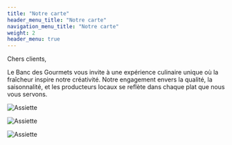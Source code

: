 ```yaml
---
title: "Notre carte"
header_menu_title: "Notre carte"
navigation_menu_title: "Notre carte"
weight: 2
header_menu: true
---
```


Chers clients,

Le Banc des Gourmets vous invite à une expérience culinaire unique où la fraîcheur inspire notre créativité. Notre engagement envers la qualité, la saisonnalité, et les producteurs locaux se reflète dans chaque plat que nous vous servons.

![Assiette](images/ardoise.jpg)

![Assiette](images/Banque1.jpeg)

![Assiette](images/Dessert1.jpeg)

